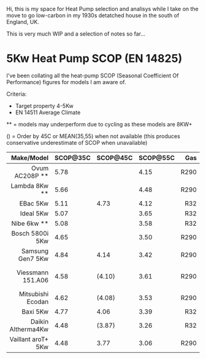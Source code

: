 Hi, this is my space for Heat Pump selection and analisys while I take on the move to go low-carbon in my 1930s detatched house in the south of England, UK.

This is very much WIP and a selection of notes so far...

# 5Kw Heat Pump SCOP (EN 14825)
I've been collating all the heat-pump SCOP (Seasonal Coefficient Of Performance) figures for models I am aware of.

Criteria:
- Target property 4-5Kw
-  EN 14511 Average Climate

** = models may underperform due to cycling as these models are 8KW+

() = Order by 45C or MEAN(35,55) when not available (this produces conservative underestimate of SCOP when unavailable)

| Make/Model          | SCOP@35C | SCOP@45C | SCOP@55C | Gas  | Comment |
| ------------------: | :------- | :------- | :------- | ---: | ------- |
| Ovum AC208P **      | 5.78     |          | 4.15     | R290 | |
| Lambda 8Kw **       | 5.66     |          | 4.48     | R290 | |
| EBac 5Kw            | 5.11     |  4.73    | 4.12     | R32  | |
| Ideal 5Kw           | 5.07     |          | 3.65     | R32  | |
| Nibe 6kw **         | 5.08     |          | 3.58     | R32  | |
| Bosch 5800i 5Kw     | 4.65     |          | 3.50     | R290 | |
| Samsung Gen7 5Kw    | 4.84     |  4.14    | 3.42     | R290 | |
| Viessmann 151.A06   | 4.58     | (4.10)   | 3.61     | R290 | [TBC] 3.61 is-at 55? |
| Mitsubishi Ecodan   | 4.62     | (4.08)   | 3.53     | R290 | |
| Baxi  5Kw           | 4.77     |  4.06    | 3.39     | R32  | |
| Daikin Altherma4Kw  | 4.48     | (3.87)   | 3.26     | R32  | |
| Vaillant aroT+ 5Kw  | 4.48     |  3.77    | 3.06     | R290 | |
